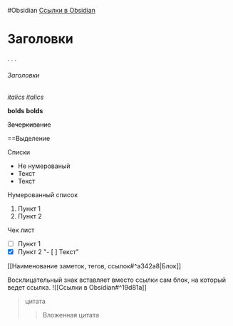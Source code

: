 #Obsidian 
[Ссылки в Obsidian](Ссылки%20в%20Obsidian.md)

# Заголовки
.
.
.
###### Заголовки


_italics_
*italics*

__bolds__
**bolds**

~~Зачеркивание~~

==Выделение


Списки
- Не нумерованый
- Текст
- Текст

Нумерованный список
1. Пункт 1
2. Пункт 2

Чек лист
- [ ] Пункт 1
- [x] Пункт 2
"- [ ] Текст"

[[Наименование заметок, тегов, ссылок#^a342a8|Блок]]

Восклицательный знак вставляет вместо ссылки сам блок, на который ведет ссылка.
![[Ссылки в Obsidian#^19d81a]]


>цитата
>>Вложенная цитата




